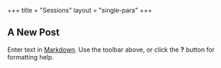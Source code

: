 +++
title = "Sessions"
layout = "single-para"
+++


## A New Post

Enter text in [Markdown](http://daringfireball.net/projects/markdown/). Use the toolbar above, or click the **?** button for formatting help.
